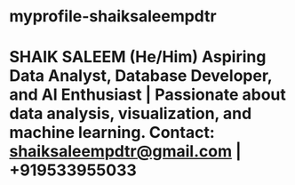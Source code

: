 # myprofile-shaiksaleempdtr
# SHAIK SALEEM (He/Him)  Aspiring Data Analyst, Database Developer, and AI Enthusiast | Passionate about data analysis, visualization, and machine learning.  Contact: shaiksaleempdtr@gmail.com | +919533955033
